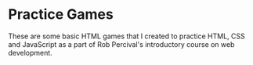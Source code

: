 # Practice Games

These are some basic HTML games that I created to practice HTML, CSS and JavaScript as a part of Rob Percival's introductory course on web development.